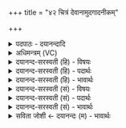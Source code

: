 +++
title = "४२ चित्रं देवानामुदगादनीकम्"

+++
<details><summary>पदपाठः - दयानन्दादि</summary>

चित्र॒म्। दे॒वाना॑म्। उत्। अ॒गा॒त्। अनी॑कम्। चक्षुः॑। मि॒त्रस्य॑। वरु॑णस्य। अ॒ग्नेः। आ। अ॒प्राः॒। द्यावा॑पृथि॒वीऽइति॒ द्यावा॑पृथि॒वी। अ॒न्तरि॑क्षम्। सूर्य्यः॑। आ॒त्मा। जग॑तः। त॒स्थुषः॑। च॒। स्वाहा॑। ४२।
</details>

<details><summary>अधिमन्त्रम् (VC)</summary>

- सूर्य्यो देवता
- कुत्स ऋषिः
- भुरिग् आर्षी त्रिष्टुप्
- धैवतः
</details>

<details><summary>दयानन्द-सरस्वती (हि) - विषयः</summary>

फिर भी वैसे ही ईश्वर के गुणों का उपदेश अगले मन्त्र में किया है ॥
</details>

<details><summary>दयानन्द-सरस्वती (हि) - पदार्थः</summary>

पदार्थान्वयभाषाः -  हे मनुष्यो ! तुम को अति उचित है कि जो (सूर्य्यः) सविता (स्वाहा) सत्य क्रिया से (देवानाम्) नेत्र आदि के समान विद्वानों (मित्रस्य) मित्र वा प्राण (वरुणस्य) श्रेष्ठ पुरुष वा उदान और (अग्नेः) अग्नि के (चित्रम्) अद्भुत (अनीकम्) बलवत्तर सेना के तुल्य प्रसिद्ध (चक्षुः) प्रभाव के दिखलानेवाले गुणों को (उत्) (अगात्) अच्छे प्रकार प्राप्त होता और (जगतः) जङ्गम प्राणी और (तस्थुषः) स्थावर संसारी पदार्थों का (आत्मा) आत्मा के तुल्य होकर (द्यावापृथिवी) आकाश तथा भूमि और (अन्तरिक्षम्) अन्तरिक्ष को (आ) सब प्रकार से (अप्राः) व्याप्त होने के समान परमात्मा है, उसी की उपासना निरन्तर किया करो ॥४२॥
</details>

<details><summary>दयानन्द-सरस्वती (हि) - भावार्थः</summary>

भावार्थभाषाः -  जिस कारण परमेश्वर आकाश के समान सब जगह व्याप्त, सूर्य्य के तुल्य स्वयं प्रकाशमान और सूत्रात्मा वायु के सदृश सब का अन्तर्यामी है, इससे सब जीवों के लिये सत्य और असत्य को बोध करानेवाला है। जिस किसी पुरुष को परमेश्वर को जानने की इच्छा हो, वह योगाभ्यास करके अपने आत्मा में उसे देख सकता है, अन्यत्र नहीं ॥४२॥
</details>

<details><summary>दयानन्द-सरस्वती (सं) - विषयः</summary>

पुनरित्थमेवेश्वरस्य गुणा उपदिश्यन्ते ॥
</details>

<details><summary>दयानन्द-सरस्वती (सं) - पदार्थः</summary>

पदार्थान्वयभाषाः -  हे मनुष्या ! युष्माभिः सूर्य्यः स्वाहा देवानां मित्रस्य वरुणस्याग्नेश्चित्रमनीकं चक्षुरुदगात् जगतस्तस्थुषश्चात्मा सन् द्यावापृथिवी अन्तरिक्षमाप्रा इव यो जगदीश्वरोऽस्ति, स एव सततमुपासनीयः ॥४२॥
</details>

<details><summary>दयानन्द-सरस्वती (सं) - भावार्थः</summary>

भावार्थभाषाः -  यतः परमेश्वरः आकाश इव सर्वत्र व्याप्तः, सवितेव स्वयम्प्रकाशः, प्राण इव सर्वान्तर्य्याम्यस्त्यतः सर्वेभ्यो जीवेभ्यः सत्यासत्यविज्ञापकोऽस्ति। यस्य परमेश्वरस्य ज्ञीप्सा भवेत्, स योगमभ्यस्य स्वात्मन्येव तं द्रष्टुं शक्नोति, नान्यत्रेति ॥४२॥
</details>

<details><summary>सविता जोशी ← दयानन्दः (म) - भावार्थः</summary>

भावार्थभाषाः -  परमेश्वर हा आकाशाप्रमाणे सर्व जागी व्यापक असून, सूर्यासारखा तेजस्वी व सूत्रात्मा वायूसारखा सर्वान्तर्यामी असून, सर्व जीवांना सत्य व असत्याचा बोध करून देणारा आहे. ज्या माणसाला परमेश्वराला जाणण्याची इच्छा असेल तो योगाभ्यास करून आपल्या आत्म्यामध्ये परमेश्वराला पाहू शकतो; अन्यत्र कुठेही त्याला पाहता येणार नाही.
</details>